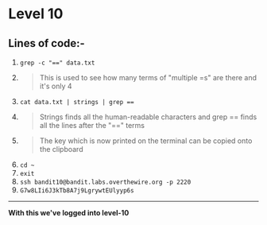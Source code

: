 # Level 10
## Lines of code:-
1. `grep -c "==" data.txt`
2. > This is used to see how many terms of "multiple =s" are there and it's only 4
3. `cat data.txt | strings | grep ==`
4. > Strings finds all the human-readable characters and grep == finds all the lines after the "==" terms
5. > The key which is now printed on the terminal can be copied onto the clipboard
6. `cd ~`
7. `exit`
8. `ssh bandit10@bandit.labs.overthewire.org -p 2220`
9. `G7w8LIi6J3kTb8A7j9LgrywtEUlyyp6s`
---
**With this we've logged into level-10**
